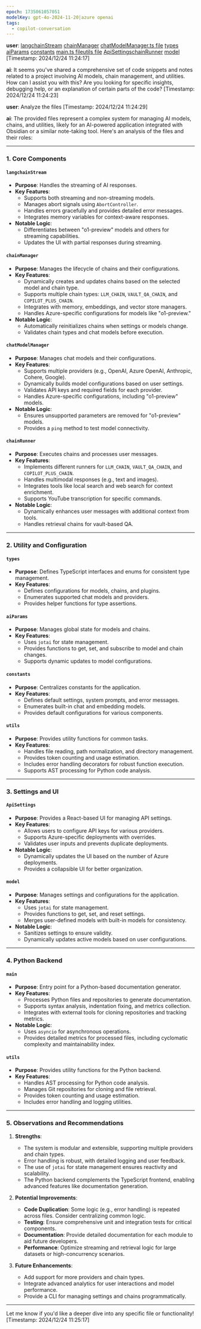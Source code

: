 ```yaml
---
epoch: 1735061057051
modelKey: gpt-4o-2024-11-20|azure openai
tags:
  - copilot-conversation
---
```


**user**: [langchainStream](./langchainStream.md) [chainManager](./chainManager.md) [chatModelManager.ts file](chatModelManager.ts%20file.md) [types](types.md) [aiParams](./aiParams.md) [constants](./constants.md) [main.ts file](main.ts%20file.md)[utils file](./utils%20file.md) [ApiSettings](./ApiSettings.md)[chainRunner](./chainRunner.md) [model](./model.md)
[Timestamp: 2024/12/24 11:24:17]

**ai**: It seems you've shared a comprehensive set of code snippets and notes related to a project involving AI models, chain management, and utilities. How can I assist you with this? Are you looking for specific insights, debugging help, or an explanation of certain parts of the code?
[Timestamp: 2024/12/24 11:24:23]

**user**: Analyze the files
[Timestamp: 2024/12/24 11:24:29]

**ai**: The provided files represent a complex system for managing AI models, chains, and utilities, likely for an AI-powered application integrated with Obsidian or a similar note-taking tool. Here's an analysis of the files and their roles:

---

### **1. Core Components**
#### **`langchainStream`**
- **Purpose**: Handles the streaming of AI responses.
- **Key Features**:
  - Supports both streaming and non-streaming models.
  - Manages abort signals using `AbortController`.
  - Handles errors gracefully and provides detailed error messages.
  - Integrates memory variables for context-aware responses.
- **Notable Logic**:
  - Differentiates between "o1-preview" models and others for streaming capabilities.
  - Updates the UI with partial responses during streaming.

#### **`chainManager`**
- **Purpose**: Manages the lifecycle of chains and their configurations.
- **Key Features**:
  - Dynamically creates and updates chains based on the selected model and chain type.
  - Supports multiple chain types: `LLM_CHAIN`, `VAULT_QA_CHAIN`, and `COPILOT_PLUS_CHAIN`.
  - Integrates with memory, embeddings, and vector store managers.
  - Handles Azure-specific configurations for models like "o1-preview."
- **Notable Logic**:
  - Automatically reinitializes chains when settings or models change.
  - Validates chain types and chat models before execution.

#### **`chatModelManager`**
- **Purpose**: Manages chat models and their configurations.
- **Key Features**:
  - Supports multiple providers (e.g., OpenAI, Azure OpenAI, Anthropic, Cohere, Google).
  - Dynamically builds model configurations based on user settings.
  - Validates API keys and required fields for each provider.
  - Handles Azure-specific configurations, including "o1-preview" models.
- **Notable Logic**:
  - Ensures unsupported parameters are removed for "o1-preview" models.
  - Provides a `ping` method to test model connectivity.

#### **`chainRunner`**
- **Purpose**: Executes chains and processes user messages.
- **Key Features**:
  - Implements different runners for `LLM_CHAIN`, `VAULT_QA_CHAIN`, and `COPILOT_PLUS_CHAIN`.
  - Handles multimodal responses (e.g., text and images).
  - Integrates tools like local search and web search for context enrichment.
  - Supports YouTube transcription for specific commands.
- **Notable Logic**:
  - Dynamically enhances user messages with additional context from tools.
  - Handles retrieval chains for vault-based QA.

---

### **2. Utility and Configuration**
#### **`types`**
- **Purpose**: Defines TypeScript interfaces and enums for consistent type management.
- **Key Features**:
  - Defines configurations for models, chains, and plugins.
  - Enumerates supported chat models and providers.
  - Provides helper functions for type assertions.

#### **`aiParams`**
- **Purpose**: Manages global state for models and chains.
- **Key Features**:
  - Uses `jotai` for state management.
  - Provides functions to get, set, and subscribe to model and chain changes.
  - Supports dynamic updates to model configurations.

#### **`constants`**
- **Purpose**: Centralizes constants for the application.
- **Key Features**:
  - Defines default settings, system prompts, and error messages.
  - Enumerates built-in chat and embedding models.
  - Provides default configurations for various components.

#### **`utils`**
- **Purpose**: Provides utility functions for common tasks.
- **Key Features**:
  - Handles file reading, path normalization, and directory management.
  - Provides token counting and usage estimation.
  - Includes error handling decorators for robust function execution.
  - Supports AST processing for Python code analysis.

---

### **3. Settings and UI**
#### **`ApiSettings`**
- **Purpose**: Provides a React-based UI for managing API settings.
- **Key Features**:
  - Allows users to configure API keys for various providers.
  - Supports Azure-specific deployments with overrides.
  - Validates user inputs and prevents duplicate deployments.
- **Notable Logic**:
  - Dynamically updates the UI based on the number of Azure deployments.
  - Provides a collapsible UI for better organization.

#### **`model`**
- **Purpose**: Manages settings and configurations for the application.
- **Key Features**:
  - Uses `jotai` for state management.
  - Provides functions to get, set, and reset settings.
  - Merges user-defined models with built-in models for consistency.
- **Notable Logic**:
  - Sanitizes settings to ensure validity.
  - Dynamically updates active models based on user configurations.

---

### **4. Python Backend**
#### **`main`**
- **Purpose**: Entry point for a Python-based documentation generator.
- **Key Features**:
  - Processes Python files and repositories to generate documentation.
  - Supports syntax analysis, indentation fixing, and metrics collection.
  - Integrates with external tools for cloning repositories and tracking metrics.
- **Notable Logic**:
  - Uses `asyncio` for asynchronous operations.
  - Provides detailed metrics for processed files, including cyclomatic complexity and maintainability index.

#### **`utils`**
- **Purpose**: Provides utility functions for the Python backend.
- **Key Features**:
  - Handles AST processing for Python code analysis.
  - Manages Git repositories for cloning and file retrieval.
  - Provides token counting and usage estimation.
  - Includes error handling and logging utilities.

---

### **5. Observations and Recommendations**
1. **Strengths**:
   - The system is modular and extensible, supporting multiple providers and chain types.
   - Error handling is robust, with detailed logging and user feedback.
   - The use of `jotai` for state management ensures reactivity and scalability.
   - The Python backend complements the TypeScript frontend, enabling advanced features like documentation generation.

2. **Potential Improvements**:
   - **Code Duplication**: Some logic (e.g., error handling) is repeated across files. Consider centralizing common logic.
   - **Testing**: Ensure comprehensive unit and integration tests for critical components.
   - **Documentation**: Provide detailed documentation for each module to aid future developers.
   - **Performance**: Optimize streaming and retrieval logic for large datasets or high-concurrency scenarios.

3. **Future Enhancements**:
   - Add support for more providers and chain types.
   - Integrate advanced analytics for user interactions and model performance.
   - Provide a CLI for managing settings and chains programmatically.

---

Let me know if you'd like a deeper dive into any specific file or functionality!
[Timestamp: 2024/12/24 11:25:17]